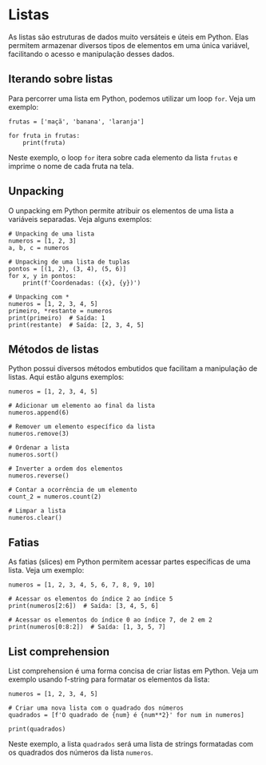 # Listas

As listas são estruturas de dados muito versáteis e úteis em Python. Elas permitem armazenar diversos tipos de elementos em uma única variável, facilitando o acesso e manipulação desses dados.

## Iterando sobre listas

Para percorrer uma lista em Python, podemos utilizar um loop `for`. Veja um exemplo:

```
frutas = ['maçã', 'banana', 'laranja']

for fruta in frutas:
    print(fruta)
```

Neste exemplo, o loop `for` itera sobre cada elemento da lista `frutas` e imprime o nome de cada fruta na tela.

## Unpacking

O unpacking em Python permite atribuir os elementos de uma lista a variáveis separadas. Veja alguns exemplos:

```
# Unpacking de uma lista
numeros = [1, 2, 3]
a, b, c = numeros

# Unpacking de uma lista de tuplas
pontos = [(1, 2), (3, 4), (5, 6)]
for x, y in pontos:
    print(f'Coordenadas: ({x}, {y})')

# Unpacking com *
numeros = [1, 2, 3, 4, 5]
primeiro, *restante = numeros
print(primeiro)  # Saída: 1
print(restante)  # Saída: [2, 3, 4, 5]
```

## Métodos de listas

Python possui diversos métodos embutidos que facilitam a manipulação de listas. Aqui estão alguns exemplos:

```
numeros = [1, 2, 3, 4, 5]

# Adicionar um elemento ao final da lista
numeros.append(6)

# Remover um elemento específico da lista
numeros.remove(3)

# Ordenar a lista
numeros.sort()

# Inverter a ordem dos elementos
numeros.reverse()

# Contar a ocorrência de um elemento
count_2 = numeros.count(2)

# Limpar a lista
numeros.clear()
```

## Fatias

As fatias (slices) em Python permitem acessar partes específicas de uma lista. Veja um exemplo:

```
numeros = [1, 2, 3, 4, 5, 6, 7, 8, 9, 10]

# Acessar os elementos do índice 2 ao índice 5
print(numeros[2:6])  # Saída: [3, 4, 5, 6]

# Acessar os elementos do índice 0 ao índice 7, de 2 em 2
print(numeros[0:8:2])  # Saída: [1, 3, 5, 7]
```

## List comprehension

List comprehension é uma forma concisa de criar listas em Python. Veja um exemplo usando f-string para formatar os elementos da lista:

```
numeros = [1, 2, 3, 4, 5]

# Criar uma nova lista com o quadrado dos números
quadrados = [f'O quadrado de {num} é {num**2}' for num in numeros]

print(quadrados)
```

Neste exemplo, a lista `quadrados` será uma lista de strings formatadas com os quadrados dos números da lista `numeros`.
